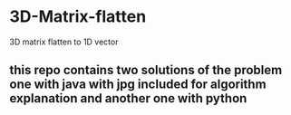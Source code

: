 # 3D-Matrix-flatten
3D matrix flatten to 1D vector
## this repo contains two solutions of the problem one with java with jpg included for algorithm explanation and another one with python
